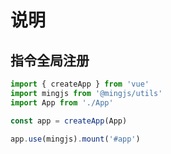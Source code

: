 # 说明


## 指令全局注册
```ts
import { createApp } from 'vue'
import mingjs from '@mingjs/utils'
import App from './App'

const app = createApp(App)

app.use(mingjs).mount('#app')
```
